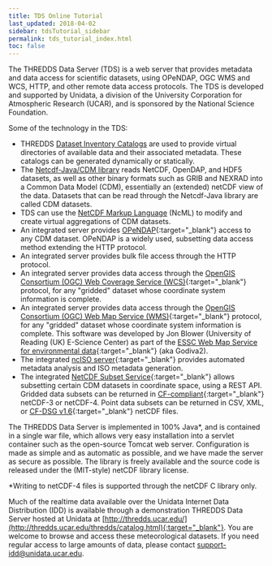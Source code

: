 ```yaml
---
title: TDS Online Tutorial
last_updated: 2018-04-02
sidebar: tdsTutorial_sidebar 
permalink: tds_tutorial_index.html
toc: false
---
```


The THREDDS Data Server (TDS) is a web server that provides metadata and data access for scientific datasets, using OPeNDAP, OGC WMS and WCS, HTTP, and other remote data access protocols.
The TDS is developed and supported by Unidata, a division of the University Corporation for Atmospheric Research (UCAR), and is sponsored by the National Science Foundation.

Some of the technology in the TDS:

* THREDDS [Dataset Inventory Catalogs](updateme) are used to provide virtual directories of available data and their associated metadata. 
  These catalogs can be generated dynamically or statically.
* The [Netcdf-Java/CDM library](updateme) reads NetCDF, OpenDAP, and HDF5 datasets, as well as other binary formats such as GRIB and NEXRAD into a Common Data Model (CDM), essentially an (extended) netCDF view of the data.
  Datasets that can be read through the Netcdf-Java library are called CDM datasets.
* TDS can use the [NetCDF Markup Language](updateme) (NcML) to modify and create virtual aggregations of CDM datasets.
* An integrated server provides [OPeNDAP](http://www.opendap.org/){:target="_blank"} access to any CDM dataset.
  OPeNDAP is a widely used, subsetting data access method extending the HTTP protocol.
* An integrated server provides bulk file access through the HTTP protocol.
* An integrated server provides data access through the [OpenGIS Consortium (OGC) Web Coverage Service (WCS)](http://www.opengeospatial.org/standards/wcs){:target="_blank"} protocol, for any "gridded" dataset whose coordinate system information is complete.
* An integrated server provides data access through the [OpenGIS Consortium (OGC) Web Map Service (WMS)](http://www.opengeospatial.org/standards/wms){:target="_blank"} protocol, for any "gridded" dataset whose coordinate system information is complete.
  This software was developed by Jon Blower (University of Reading (UK) E-Science Center) as part of the [ESSC Web Map Service for environmental data](http://behemoth.nerc-essc.ac.uk/ncWMS/godiva2.html){:target="_blank"} (aka Godiva2).
* The integrated [ncISO server](updateme){:target="_blank"} provides automated metadata analysis and ISO metadata generation.
* The integrated [NetCDF Subset Service](updateme){:target="_blank"} allows subsetting certain CDM datasets in coordinate space, using a REST API.
  Gridded data subsets can be returned in [CF-compliant](http://cfconventions.org/cf-conventions/v1.6.0/cf-conventions.html){:target="_blank"} netCDF-3 or netCDF-4. Point data subsets can be returned in CSV, XML, or [CF-DSG v1.6](http://cfconventions.org/cf-conventions/v1.6.0/cf-conventions.html#discrete-sampling-geometries){:target="_blank"} netCDF files.

The THREDDS Data Server is implemented in 100% Java\*, and is contained in a single war file, which allows very easy installation into a servlet container such as the open-source Tomcat web server.
Configuration is made as simple and as automatic as possible, and we have made the server as secure as possible.
The library is freely available and the source code is released under the (MIT-style) netCDF library license.

\*Writing to netCDF-4 files is supported through the netCDF C library only.

Much of the realtime data available over the Unidata Internet Data Distribution (IDD) is available through a demonstration THREDDS Data Server hosted at Unidata at [http://thredds.ucar.edu/](http://thredds.ucar.edu/thredds/catalog.html){:target="_blank"}.
You are welcome to browse and access these meteorological datasets.
If you need regular access to large amounts of data, please contact <support-idd@unidata.ucar.edu>.

